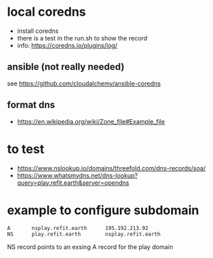 
# local coredns

- install coredns
- there is a test in the run.sh to show the record
- info: https://coredns.io/plugins/log/

## ansible (not really needed)

see https://github.com/cloudalchemy/ansible-coredns

## format dns

- https://en.wikipedia.org/wiki/Zone_file#Example_file

# to test

- https://www.nslookup.io/domains/threefold.com/dns-records/soa/
- https://www.whatsmydns.net/dns-lookup?query=play.refit.earth&server=opendns

# example to configure subdomain


```
A       nsplay.refit.earth      195.192.213.92
NS      play.refit.earth        nsplay.refit.earth

```

NS record points to an exsing A record for the play domain

